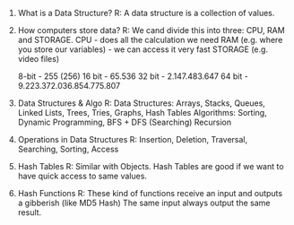 1. What is a Data Structure?
   R: A data structure is a collection of values.

2. How computers store data?
   R: We cand divide this into three: CPU, RAM and STORAGE.
   CPU - does all the calculation we need
   RAM (e.g. where you store our variables) - we can access it very fast
   STORAGE (e.g. video files)

   8-bit - 255 (256)
   16 bit - 65.536
   32 bit - 2.147.483.647
   64 bit - 9.223.372.036.854.775.807

3. Data Structures & Algo
   R: Data Structures: Arrays, Stacks, Queues, Linked Lists, Trees, Tries, Graphs, Hash Tables
   Algorithms: Sorting, Dynamic Programming, BFS + DFS (Searching)
   Recursion

4. Operations in Data Structures
   R: Insertion, Deletion, Traversal, Searching, Sorting, Access

5. Hash Tables
   R: Similar with Objects.
   Hash Tables are good if we want to have quick access to same values.

6. Hash Functions
   R: These kind of functions receive an input and outputs a gibberish (like MD5 Hash)
   The same input always output the same result.
